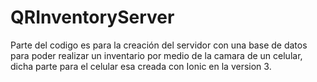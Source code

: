 # QRInventoryServer
Parte del codigo es para la creación del servidor con una base de datos para poder realizar un inventario por medio de la camara de un celular,
dicha parte para el celular esa creada con Ionic en la version 3.
